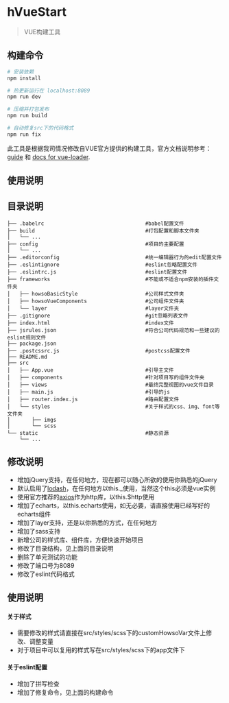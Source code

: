 # hVueStart

>VUE构建工具

## 构建命令

``` bash
# 安装依赖
npm install

# 热更新运行在 localhost:8089
npm run dev

# 压缩并打包发布
npm run build

# 自动修复src下的代码格式
npm run fix
```

此工具是根据我司情况修改自VUE官方提供的构建工具，官方文档说明参考： [guide](http://vuejs-templates.github.io/webpack/) 和 [docs for vue-loader](https://vue-loader.vuejs.org/zh-cn/).

## 使用说明

## 目录说明
```$xslt
├── .babelrc                                 #babel配置文件
├── build                                    #打包配置和脚本文件夹
│   └── ...
├── config                                   #项目的主要配置
│   └── ...
├── .editorconfig                            #统一编辑器行为的edit配置文件
├── .eslintignore                            #eslint忽略配置文件
├── .eslintrc.js                             #eslint配置文件
├── frameworks                               #不能或不适合npm安装的插件文件夹
│   ├── howsoBasicStyle                      #公司样式文件夹
│   ├── howsoVueComponents                   #公司组件文件夹
│   └── layer                                #layer文件夹
├── .gitignore                               #git忽略列表文件
├── index.html                               #index文件
├── jsrules.json                             #符合公司代码规范和一些建议的eslint规则文件
├── package.json                             
├── .postcssrc.js                            #postcss配置文件
├── README.md
├── src                                      
│   ├── App.vue                              #引导主文件
│   ├── components                           #针对项目写的组件文件夹
│   ├── views                                #最终完整视图的vue文件目录
│   ├── main.js                              #引导的js
│   ├── router.index.js                      #路由配置文件
│   └── styles                               #关于样式的css、img、font等文件夹
│       ├── imgs
│       └── scss
└── static                                   #静态资源
    └── ...
```

## 修改说明
* 增加jQuery支持，在任何地方，现在都可以随心所欲的使用你熟悉的jQuery
* 默认启用了[lodash](https://lodash.com/docs)，在任何地方以this._使用，当然这个this必须是vue实例
* 使用官方推荐的[axios](https://github.com/mzabriskie/axios)作为http库，以this.$http使用
* 增加了echarts，以this.echarts使用，如无必要，请直接使用已经写好的echarts组件
* 增加了layer支持，还是以你熟悉的方式，在任何地方
* 增加了sass支持
* 新增公司的样式库、组件库，方便快速开始项目
* 修改了目录结构，见上面的目录说明
* 删除了单元测试的功能
* 修改了端口号为8089
* 修改了eslint代码格式
## 使用说明
#### 关于样式
* 需要修改的样式请直接在src/styles/scss下的customHowsoVar文件上修改、调整变量
* 对于项目中可以复用的样式写在src/styles/scss下的app文件下
#### 关于eslint配置
* 增加了拼写检查
* 增加了修复命令，见上面的构建命令

